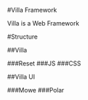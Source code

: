 #Villa Framework

Villa is a Web Framework

#Structure

##Villa

###Reset
###JS
###CSS

##Villa UI

###Mowe
###Polar